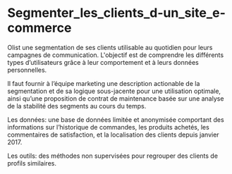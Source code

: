 # Segmenter_les_clients_d-un_site_e-commerce

Olist une segmentation de ses clients utilisable au quotidien pour leurs campagnes de communication.
L'objectif est de comprendre les différents types d’utilisateurs grâce à leur comportement et à leurs données personnelles.

Il faut fournir à l’équipe marketing une description actionable de la segmentation et de sa logique sous-jacente pour une utilisation optimale, ainsi qu’une proposition de contrat de maintenance basée sur une analyse de la stabilité des segments au cours du temps.

Les données: une base de données limitée et anonymisée comportant des informations sur l’historique de commandes, les produits achetés, les commentaires de satisfaction, et la localisation des clients depuis janvier 2017.

Les outils: des méthodes non supervisées pour regrouper des clients de profils similaires.
